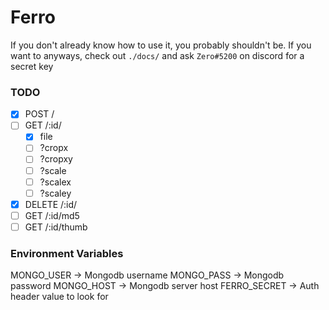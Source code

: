 # Ferro
If you don't already know how to use it, you probably shouldn't be. If you want to anyways, check out `./docs/` and ask `Zero#5200` on discord for a secret key

### TODO
- [x] POST /
- [ ] GET /:id/
    - [x] file
    - [ ] ?cropx
    - [ ] ?cropxy
    - [ ] ?scale
    - [ ] ?scalex
    - [ ] ?scaley
- [x] DELETE /:id/
- [ ] GET /:id/md5
- [ ] GET /:id/thumb

### Environment Variables

MONGO_USER -> Mongodb username
MONGO_PASS -> Mongodb password
MONGO_HOST -> Mongodb server host
FERRO_SECRET -> Auth header value to look for
